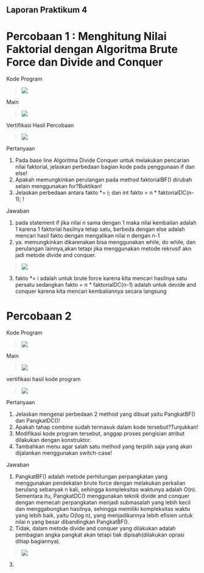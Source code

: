 ## Laporan Praktikum 4

# Percobaan 1 : Menghitung Nilai Faktorial dengan Algoritma Brute Force dan Divide and Conquer

Kode Program

> <img src = "image.png">

Main

> <img src = "image-1.png">

Vertifikasi Hasil Percobaan

> <img src = "image-2.png">

Pertanyaan

1. Pada base line Algoritma Divide Conquer untuk melakukan pencarian nilai faktorial, jelaskan
perbedaan bagian kode pada penggunaan if dan else!
2. Apakah memungkinkan perulangan pada method faktorialBF() dirubah selain menggunakan for?Buktikan!
3. Jelaskan perbedaan antara fakto *= i; dan int fakto = n * faktorialDC(n-1); !

Jawaban

1. pada statement if jika nilai n sama dengan 1 maka nilai kembalian adalah 1 karena 1 faktorial hasilnya tetap satu, berbeda dengan else adalah mencari hasil fakto dengan mengalikan nilai n dengan n-1
2. ya. memungkinkan dikarenakan bisa menggunakan while, do while, dan perulangan lainnya,akan tetapi jika menggunakan metode rekrusif akn jadi metode divide and conquer.

> <img src = "image-3.png">

3. fakto *= i adalah untuk brute force karena kita mencari hasilnya satu persatu sedangkan fakto = n * faktorialDC(n-1) adalah untuk devide and conquer karena kita mencari kembaliannya secara langsung

# Percobaan 2

Kode Program

> <img src = "image-4.png">

Main

> <img src = "image-5.png">

vertifikasi hasil kode program

> <img src = "image-6.png">

Pertanyaan

1. Jelaskan mengenai perbedaan 2 method yang dibuat yaitu PangkatBF() dan PangkatDC()!
2. Apakah tahap combine sudah termasuk dalam kode tersebut?Tunjukkan!
3. Modifikasi kode program tersebut, anggap proses pengisian atribut dilakukan dengan
konstruktor.
4. Tambahkan menu agar salah satu method yang terpilih saja yang akan dijalankan menggunakan
switch-case!

Jawaban

1. PangkatBF() adalah metode perhitungan perpangkatan yang menggunakan pendekatan brute force dengan melakukan perkalian berulang sebanyak n kali, sehingga kompleksitas waktunya adalah O(n). Sementara itu, PangkatDC() menggunakan teknik divide and conquer dengan memecah perpangkatan menjadi submasalah yang lebih kecil dan menggabungkan hasilnya, sehingga memiliki kompleksitas waktu yang lebih baik, yaitu O(log n), yang menjadikannya lebih efisien untuk nilai n yang besar dibandingkan PangkatBF().
2. Tidak, dalam metode divide and conquer yang dilakukan adalah pembagian angka pangkat akan tetapi tiak dipisah(dilakukan oprasi ditiap bagiannya).
> <img src = "image-7.png">
3. 